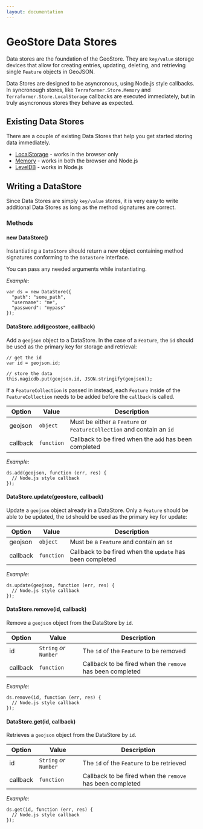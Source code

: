 ```yaml
---
layout: documentation
---
```


# GeoStore Data Stores

Data stores are the foundation of the GeoStore.  They are `key/value` storage devices that allow for creating entries, updating, deleting, and retrieving single `Feature` objects in GeoJSON.

Data Stores are designed to be asyncronous, using Node.js style callbacks.  In syncronough stores, like `Terraformer.Store.Memory` and `Terraformer.Store.LocalStorage` callbacks are executed immediately, but in truly asyncronous stores they behave as expected.

## Existing Data Stores

There are a couple of existing Data Stores that help you get started storing data immediately.

* [LocalStorage](https://github.com/Esri/terraformer-geostore-localstorage) - works in the browser only
* [Memory](https://github.com/Esri/terraformer-geostore-memory) - works in both the browser and Node.js
* [LevelDB](https://github.com/JerrySievert/terraformer-geostore-leveldb) - works in Node.js

## Writing a DataStore

Since Data Stores are simply `key/value` stores, it is very easy to write additional Data Stores as long as the method signatures are correct.

### Methods

#### new DataStore()

Instantiating a `DataStore` should return a new object containing method signatures conforming to the `DataStore` interface.

You can pass any needed arguments while instantiating.

_Example:_

    var ds = new DataStore({
      "path": "some_path",
      "username": "me",
      "password": "mypass"
    });


#### DataStore.add(geostore, callback)

Add a `geojson` object to a DataStore.  In the case of a `Feature`, the `id` should be used as the primary key for storage and retrieval:

    // get the id
    var id = geojson.id;
    
    // store the data
    this.magicdb.put(geojson.id, JSON.stringify(geojson));

If a `FeatureCollection` is passed in instead, each `Feature` inside of the `FeatureCollection` needs to be added before the `callback` is called.

| Option | Value | Description |
| --- | --- | --- |
| geojson | `object` | Must be either a `Feature` or `FeatureCollection` and contain an `id` |
| callback | `function` | Callback to be fired when the `add` has been completed |

_Example:_

    ds.add(geojson, function (err, res) {
      // Node.js style callback
    });

#### DataStore.update(geostore, callback)

Update a `geojson` object already in a DataStore.  Only a `Feature` should be able to be updated, the `id` should be used as the primary key for update:

| Option | Value | Description |
| --- | --- | --- |
| geojson | `object` | Must be a `Feature` and contain an `id` |
| callback | `function` | Callback to be fired when the `update` has been completed |

_Example:_

    ds.update(geojson, function (err, res) {
      // Node.js style callback
    });

#### DataStore.remove(id, callback)

Remove a `geojson` object from the DataStore by `id`.

| Option | Value | Description |
| --- | --- | --- |
| id | `String` _or_ `Number` | The `id` of the `Feature` to be removed |
| callback | `function` | Callback to be fired when the `remove` has been completed |

_Example:_

    ds.remove(id, function (err, res) {
      // Node.js style callback
    });

#### DataStore.get(id, callback)

Retrieves a `geojson` object from the DataStore by `id`.

| Option | Value | Description |
| --- | --- | --- |
| id | `String` _or_ `Number` | The `id` of the `Feature` to be retrieved |
| callback | `function` | Callback to be fired when the `remove` has been completed |

_Example:_

    ds.get(id, function (err, res) {
      // Node.js style callback
    });
